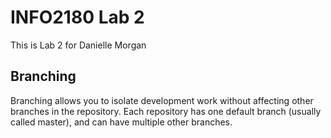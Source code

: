 # INFO2180 Lab 2
This is Lab 2 for Danielle Morgan
## Branching 
Branching allows you to isolate development work without affecting other branches in the repository. Each repository has one default branch (usually called master), and can have multiple other branches. 